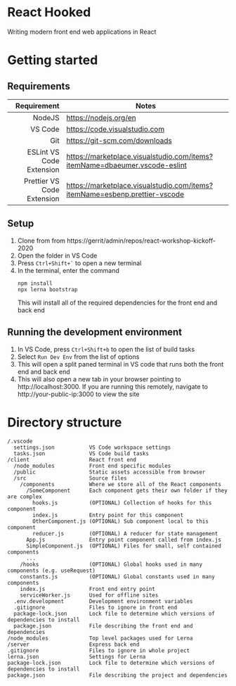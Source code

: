 # React Hooked

Writing modern front end web applications in React

# Getting started

## Requirements

|                Requirement | Notes                                                                      |
| -------------------------: | -------------------------------------------------------------------------- |
|                     NodeJS | https://nodejs.org/en                                                      |
|                    VS Code | https://code.visualstudio.com                                              |
|                        Git | https://git-scm.com/downloads                                              |
|   ESLint VS Code Extension | https://marketplace.visualstudio.com/items?itemName=dbaeumer.vscode-eslint |
| Prettier VS Code Extension | https://marketplace.visualstudio.com/items?itemName=esbenp.prettier-vscode |

## Setup

1. Clone from from https://gerrit/admin/repos/react-workshop-kickoff-2020
2. Open the folder in VS Code
3. Press `` Ctrl+Shift+` `` to open a new terminal
4. In the terminal, enter the command
   ```
   npm install
   npx lerna bootstrap
   ```
   This will install all of the required dependencies for the front end and back end

## Running the development environment

1. In VS Code, press `Ctrl+Shift+b` to open the list of build tasks
2. Select `Run Dev Env` from the list of options
3. This will open a split paned terminal in VS code that runs both the front end and back end
4. This will also open a new tab in your browser pointing to http://localhost:3000. If you are running this remotely, navigate to http://your-public-ip:3000 to view the site

# Directory structure

```
/.vscode
  settings.json           VS Code workspace settings
  tasks.json              VS Code build tasks
/client                   React front end
  /node_modules           Front end specific modules
  /public                 Static assets accessible from browser
  /src                    Source files
    /components           Where we store all of the React components
      /SomeComponent      Each component gets their own folder if they are complex
        hooks.js          (OPTIONAL) Collection of hooks for this component
        index.js          Entry point for this component
        OtherComponent.js (OPTIONAL) Sub component local to this component
        reducer.js        (OPTIONAL) A reducer for state management
      App.js              Entry point component called from index.js
      SimpleComponent.js  (OPTIONAL) Files for small, self contained components
      ...
    /hooks                (OPTIONAL) Global hooks used in many components (e.g. useRequest)
    constants.js          (OPTIONAL) Global constants used in many components
    index.js              Front end entry point
    serviceWorker.js      Used for offline sites
  .env.development        Development environment variables
  .gitignore              Files to ignore in front end
  package-lock.json       Lock file to determine which versions of dependencies to install
  package.json            File describing the front end and dependencies
/node_modules             Top level packages used for Lerna
/server                   Express back end
.gitignore                Files to ignore in whole project
lerna.json                Settings for Lerna
package-lock.json         Lock file to determine which versions of dependencies to install
package.json              File describing the project and dependencies
```
